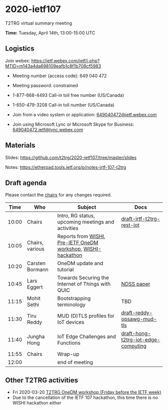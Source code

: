 # 2020-ietf107

T2TRG virtual summary meeting 

**Time:** Tuesday, April 14th, 13:00-15:00 UTC

## Logistics

Join webex: https://ietf.webex.com/ietf/j.php?MTID=m143a4da698109eafb1c8f1b708cf5983

* Meeting number (access code): 649 040 472
* Meeting password: constrained

* 1-877-668-4493 Call-in toll free number (US/Canada)
* 1-650-479-3208 Call-in toll number (US/Canada)
* Join from a video system or application: 649040472@ietf.webex.com
* Join using Microsoft Lync or Microsoft Skype for Business: 649040472.ietf@lync.webex.com


## Materials

Slides: <https://github.com/t2trg/2020-ietf107/tree/master/slides> 

Notes: <https://etherpad.tools.ietf.org/p/notes-irtf-107-t2trg>

## Draft agenda

Please contact the [chairs][] for any changes required.

|  Time | Who             | Subject                                                                             | Docs                                        |
| ----- | --------------- | ----------------------------------------------------------------------------------- | ------------------------------------------- |
| 10:00 | Chairs          | Intro, RG status, upcoming meetings and activities                                  | [draft-irtf-t2trg-rest-iot][restiot]        |
| 10:05 | Chairs, various | Reports from [WISHI][], [Pre-IETF OneDM workshop][pre107onedm], [WISHI-hackathon][] |                                             |
| 10:20 | Carsten Bormann | OneDM update and tutorial                                                           |                                             |
| 10:45 | Lars Eggert     | Towards Securing the Internet of Things with QUIC                                   | [NDSS paper][quic-iot]                      |
| 11:15 | Mohit Sethi     | Bootstrapping terminology                                                           | TBD                                         |
| 11:30 | Tiru Reddy      | MUD (D)TLS profiles for IoT devices                                                 | [draft-reddy-opsawg-mud-tls][mud-tls]       |
| 11:40 | Jungha Hong     | IoT Edge Challenges and Functions                                                   | [draft-hong-t2trg-iot-edge-computing][edge] |
| 11:55 | Chairs          | Wrap-up                                                                             |                                             |
| 12:00 |                 | end of meeting                                                                      |                                             |

[WISHI]: https://github.com/t2trg/wishi/wiki/Agenda-items
[restiot]: https://tools.ietf.org/html/draft-irtf-t2trg-rest-iot
[chairs]: mailto:t2trg-chairs@irtf.org
[iotschemacg]: https://www.w3.org/community/iotschema/
[W3CWoT]: https://www.w3.org/WoT/
[edge]: https://tools.ietf.org/html/draft-hong-t2trg-iot-edge-computing
[youpi]: https://tools.ietf.org/html/draft-petrov-t2trg-youpi
[sboot]: https://tools.ietf.org/html/draft-sarikaya-t2trg-sbootstrapping
[quic-iot]: https://eggert.org/papers/2020-ndss-quic-iot.pdf
[mud-tls]: https://tools.ietf.org/html/draft-reddy-opsawg-mud-tls
[pre107onedm]: https://github.com/t2trg/2020-03-vancouver

## Other T2TRG activities

* Fri 2020-03-20 [T2TRG OneDM workshop (Friday before the IETF week)][pre107onedm]
* Due to the cancellation of the IETF 107 hackathon, this time there is no WISHI hackathon either

[WISHI-hackathon]: https://github.com/t2trg/wishi/wiki/Preparation:-Hackathon-Planning
[Hackathon]: https://trac.ietf.org/trac/ietf/meeting/wiki/107hackathon#ProjectsIncludedinHackathonaddyourprojectusingthetemplateprovidedatendofprojectlist
